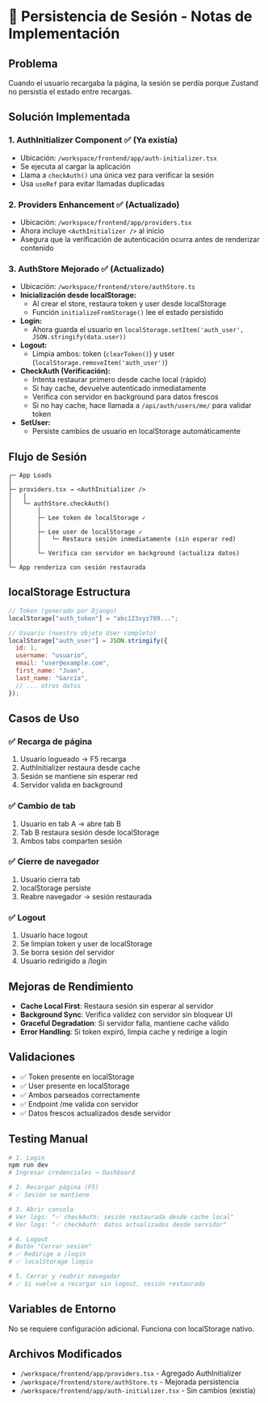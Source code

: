 # 🔐 Persistencia de Sesión - Notas de Implementación

## Problema

Cuando el usuario recargaba la página, la sesión se perdía porque Zustand no persistía el estado entre recargas.

## Solución Implementada

### 1. **AuthInitializer Component** ✅ (Ya existía)

- Ubicación: `/workspace/frontend/app/auth-initializer.tsx`
- Se ejecuta al cargar la aplicación
- Llama a `checkAuth()` una única vez para verificar la sesión
- Usa `useRef` para evitar llamadas duplicadas

### 2. **Providers Enhancement** ✅ (Actualizado)

- Ubicación: `/workspace/frontend/app/providers.tsx`
- Ahora incluye `<AuthInitializer />` al inicio
- Asegura que la verificación de autenticación ocurra antes de renderizar contenido

### 3. **AuthStore Mejorado** ✅ (Actualizado)

- Ubicación: `/workspace/frontend/store/authStore.ts`
- **Inicialización desde localStorage:**
  - Al crear el store, restaura token y user desde localStorage
  - Función `initializeFromStorage()` lee el estado persistido
- **Login:**
  - Ahora guarda el usuario en `localStorage.setItem('auth_user', JSON.stringify(data.user))`
- **Logout:**
  - Limpia ambos: token (`clearToken()`) y user (`localStorage.removeItem('auth_user')`)
- **CheckAuth (Verificación):**
  - Intenta restaurar primero desde cache local (rápido)
  - Si hay cache, devuelve autenticado inmediatamente
  - Verifica con servidor en background para datos frescos
  - Si no hay cache, hace llamada a `/api/auth/users/me/` para validar token
- **SetUser:**
  - Persiste cambios de usuario en localStorage automáticamente

## Flujo de Sesión

```
┌─ App Loads
│
├─ providers.tsx → <AuthInitializer />
│   │
│   └─ authStore.checkAuth()
│       │
│       ├─ Lee token de localStorage ✓
│       │
│       ├─ Lee user de localStorage ✓
│       │   └─ Restaura sesión inmediatamente (sin esperar red)
│       │
│       └─ Verifica con servidor en background (actualiza datos)
│
└─ App renderiza con sesión restaurada
```

## localStorage Estructura

```javascript
// Token (generado por Django)
localStorage["auth_token"] = "abc123xyz789...";

// Usuario (nuestro objeto User completo)
localStorage["auth_user"] = JSON.stringify({
  id: 1,
  username: "usuario",
  email: "user@example.com",
  first_name: "Juan",
  last_name: "García",
  // ... otros datos
});
```

## Casos de Uso

### ✅ Recarga de página

1. Usuario logueado → F5 recarga
2. AuthInitializer restaura desde cache
3. Sesión se mantiene sin esperar red
4. Servidor valida en background

### ✅ Cambio de tab

1. Usuario en tab A → abre tab B
2. Tab B restaura sesión desde localStorage
3. Ambos tabs comparten sesión

### ✅ Cierre de navegador

1. Usuario cierra tab
2. localStorage persiste
3. Reabre navegador → sesión restaurada

### ✅ Logout

1. Usuario hace logout
2. Se limpian token y user de localStorage
3. Se borra sesión del servidor
4. Usuario redirigido a /login

## Mejoras de Rendimiento

- **Cache Local First**: Restaura sesión sin esperar al servidor
- **Background Sync**: Verifica validez con servidor sin bloquear UI
- **Graceful Degradation**: Si servidor falla, mantiene cache válido
- **Error Handling**: Si token expiró, limpia cache y redirige a login

## Validaciones

- ✅ Token presente en localStorage
- ✅ User presente en localStorage
- ✅ Ambos parseados correctamente
- ✅ Endpoint /me valida con servidor
- ✅ Datos frescos actualizados desde servidor

## Testing Manual

```bash
# 1. Login
npm run dev
# Ingresar credenciales → Dashboard

# 2. Recargar página (F5)
# ✅ Sesión se mantiene

# 3. Abrir consola
# Ver logs: "✅ checkAuth: sesión restaurada desde cache local"
# Ver logs: "✅ checkAuth: datos actualizados desde servidor"

# 4. Logout
# Botón "Cerrar sesión"
# ✅ Redirige a /login
# ✅ localStorage limpio

# 5. Cerrar y reabrir navegador
# ✅ Si vuelve a recargar sin logout, sesión restaurada
```

## Variables de Entorno

No se requiere configuración adicional. Funciona con localStorage nativo.

## Archivos Modificados

- `/workspace/frontend/app/providers.tsx` - Agregado AuthInitializer
- `/workspace/frontend/store/authStore.ts` - Mejorada persistencia
- `/workspace/frontend/app/auth-initializer.tsx` - Sin cambios (existía)
